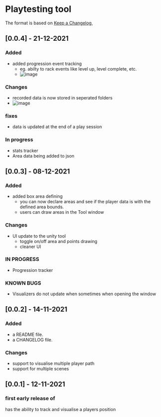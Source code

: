 # Playtesting tool

The format is based on [Keep a Changelog](https://keepachangelog.com/en/1.0.0/),

## [0.0.4] - 21-12-2021

### Added
- added progression event tracking
    - eg. abilty to rack events like level up, level complete, etc. 
    - ![image](https://user-images.githubusercontent.com/11542929/147139415-d2bd9836-979b-4e86-ad35-b0623ce67202.png)

### Changes 
- recorded data is now stored in seperated folders
- ![image](https://user-images.githubusercontent.com/11542929/147139260-14cf9529-0b61-4f2e-a828-a1b9957bc0f2.png)


### fixes
- data is updated at the end of a play session

### In progress
- stats tracker
- Area data being added to json

## [0.0.3] - 08-12-2021

### Added
- added box area defining 
    - you can now declare areas and see if the player data is with the defined area bounds.
    - users can draw areas in the Tool window

### Changes 
- UI update to the unity tool 
    - toggle on/off area and points drawing 
    - cleaner UI

### IN PROGRESS
- Progression tracker 

### KNOWN BUGS
- Visualizers do not update when sometimes when opening the window

## [0.0.2] - 14-11-2021

### Added
- a README file.
- a CHANGELOG file.

### Changes 
- support to visualise multiple player path
- support for multiple scenes 

## [0.0.1] - 12-11-2021

### first early release of 

has the ability to track and visualise a players position 
